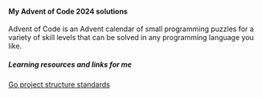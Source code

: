 #### My Advent of Code 2024 solutions

Advent of Code is an Advent calendar of small programming puzzles for a variety of skill levels that can be solved in any programming language you like.


##### Learning resources and links for me

[Go project structure standards](https://github.com/golang-standards/project-layout)

